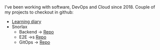 I've been working with software, DevOps and Cloud since 2018. Couple of my projects to checkout in github:

* [Learning diary](https://son-la.github.io/learning-diary/)
* Snorlax
    * Backend -> [Repo](https://github.com/son-la/snorlax)
    * E2E ->s [Repo](https://github.com/son-la/snorlax-e2e)
    * GitOps -> [Repo](https://github.com/son-la/flux-fleet)